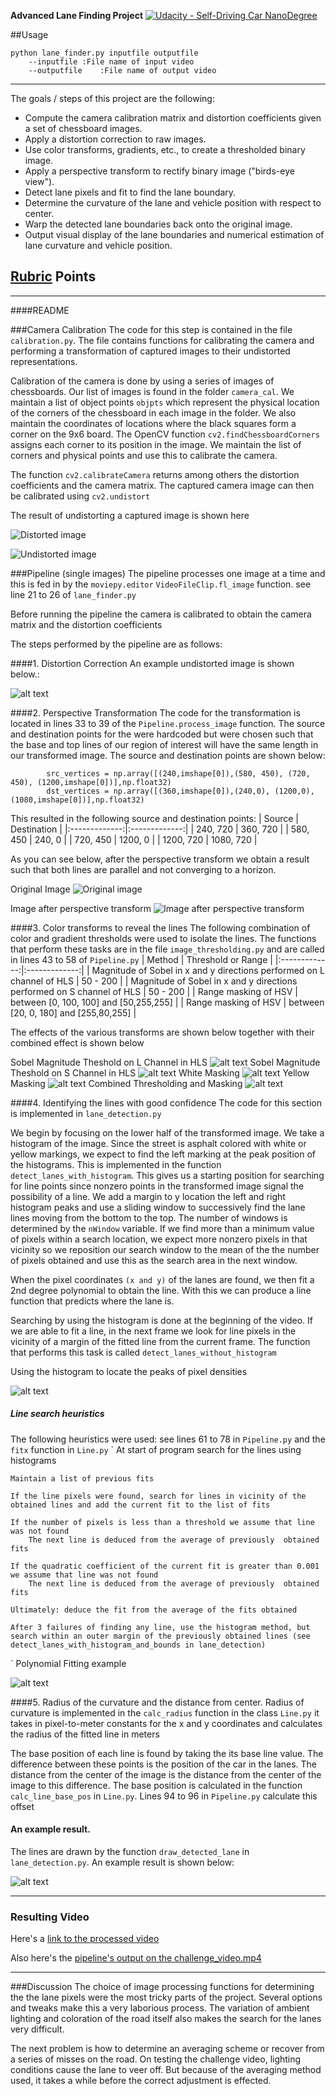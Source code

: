 
**Advanced Lane Finding Project**
[![Udacity - Self-Driving Car NanoDegree](https://s3.amazonaws.com/udacity-sdc/github/shield-carnd.svg)](http://www.udacity.com/drive)

##Usage
```
python lane_finder.py inputfile outputfile
	--inputfile	:File name of input video
	--outputfile	:File name of output video 
```
---


The goals / steps of this project are the following:

* Compute the camera calibration matrix and distortion coefficients given a set of chessboard images.
* Apply a distortion correction to raw images.
* Use color transforms, gradients, etc., to create a thresholded binary image.
* Apply a perspective transform to rectify binary image ("birds-eye view").
* Detect lane pixels and fit to find the lane boundary.
* Determine the curvature of the lane and vehicle position with respect to center.
* Warp the detected lane boundaries back onto the original image.
* Output visual display of the lane boundaries and numerical estimation of lane curvature and vehicle position.

[//]: # (Image References)

[image1]: ./rubric_images/original_cam_input.png "Original Camera Capture"
[image2]: ./rubric_images/undistorted.png "Undistorted Image"
[image3]: ./rubric_images/warped.png "Warped Image"
[image4]: ./rubric_images/sobel_on_l.png "Sobel on HLS(L)"
[image5]: ./rubric_images/sobel_on_s.png "Sobel on HLS(L)"
[image6]: ./rubric_images/white_mask.png "White Mask"
[image7]: ./rubric_images/yellow_mask.png "Yellow Mask"
[image8]: ./rubric_images/combined.png "Combined Thresholding"
[image9]: ./rubric_images/final.png "Final Output"
[image10]: ./rubric_images/hist.png "Histogram"
[image11]: ./rubric_images/fitted.png "Polynomial Fitted Lines"

## [Rubric](https://review.udacity.com/#!/rubrics/571/view) Points
---

####README

###Camera Calibration
The code for this step is contained in the file `calibration.py`. The file contains functions for calibrating the camera and performing a transformation of captured images to their undistorted representations.

Calibration of the camera is done by using a series of images of chessboards. Our list of images is found in the folder `camera_cal`. We maintain a list of object points `objpts` which represent the physical location of the corners of the chessboard in each image in the folder. We also maintain the coordinates of locations where the black squares form a corner on the 9x6 board. The OpenCV function `cv2.findChessboardCorners` assigns each corner to its position in the image. We maintain the list of corners and physical points and use this to calibrate the camera.

The function `cv2.calibrateCamera` returns among others the distortion coefficients and the camera matrix. The captured camera image can then be calibrated using `cv2.undistort`

The result of undistorting a captured image is shown here

![Distorted image][image1]

![Undistorted image][image2]

###Pipeline (single images)
The pipeline processes one image at a time and this is fed in by the `moviepy.editor` `VideoFileClip.fl_image` function. see line 21 to 26 of `lane_finder.py`

Before running the pipeline the camera is calibrated to obtain the camera matrix and the distortion coefficients

The steps performed by the pipeline are as follows:

####1. Distortion Correction
An example undistorted image is shown below.:

![alt text][image2]

####2. Perspective Transformation
The code for the transformation is located in lines 33 to 39 of the `Pipeline.process_image` function. The source and destination points for the were hardcoded but were chosen such that the base and top lines of our region of interest will have the same length in our transformed image. The source and destination points are shown below:

```
		src_vertices = np.array([(240,imshape[0]),(580, 450), (720, 450), (1200,imshape[0])],np.float32)
		dst_vertices = np.array([(360,imshape[0]),(240,0), (1200,0), (1080,imshape[0])],np.float32)

```
This resulted in the following source and destination points: 
| Source        | Destination   | 
|:-------------:|:-------------:| 
| 240, 720      | 360, 720        | 
| 580, 450      | 240, 0      |
| 720, 450     | 1200, 0      |
| 1200, 720      | 1080, 720       |

As you can see below, after the perspective transform we obtain a result such that both lines are parallel and not converging to a horizon.

Original Image
![Original image][image2]

Image after perspective transform
![Image after perspective transform][image3]

####3. Color transforms to reveal the lines
The following combination of color and gradient thresholds were used to isolate the lines. The functions that perform these tasks are in the file `image_thresholding.py`  and are called in lines 43 to 58 of `Pipeline.py`
| Method        | Threshold or Range   | 
|:-------------:|:-------------:| 
| Magnitude of Sobel in x and y directions performed on L channel of HLS      | 50 - 200     | 
| Magnitude of Sobel in x and y directions performed on S channel of HLS       | 50 - 200       |
| Range masking of HSV     | between  [0, 100, 100] and  [50,255,255]    |
| Range masking of HSV    | between [20, 0, 180] and [255,80,255]     |

The effects of the various transforms are shown below together with their combined effect is shown below

Sobel Magnitude Theshold on L Channel in HLS
![alt text][image4]
Sobel Magnitude Theshold on S Channel in HLS
![alt text][image5]
White Masking
![alt text][image6]
Yellow Masking
![alt text][image7]
Combined Thresholding and Masking
![alt text][image8]

####4. Identifying the lines with good confidence
The code for this section is implemented in `lane_detection.py`

We begin by focusing on the lower half of the transformed image. We take a histogram of the image. Since the street is asphalt colored with white or yellow markings, we expect to find the left marking at the peak position of the histograms. This is implemented in the function `detect_lanes_with_histogram`. This gives us a starting position for searching for line points since nonzero points in the transformed image signal the possibility of a line. We add a margin to y location the left and right histogram peaks and use a sliding window to successively find the lane lines moving from the bottom to the top. The number of windows is determined by the `nWindow` variable. If we find more than a minimum value of pixels within a search location, we expect more nonzero pixels in that vicinity so we reposition our search window to the mean of the the number of pixels obtained and use this as the search area in the next window.

When the pixel coordinates `(x and y)` of the lanes are found, we then fit a 2nd degree polynomial to obtain the line. With this we can produce a line function that predicts where the lane is. 

Searching by using the histogram is done at the beginning of the video. If we are able to fit a line, in the next frame we look for line pixels in the vicinity of a margin of the fitted line from the current frame. The function that performs this task is called `detect_lanes_without_histogram`

Using the histogram to locate the peaks of pixel densities

![alt text][image10]

##### Line search heuristics
The following heuristics were used: see lines 61 to 78 in `Pipeline.py` and the `fitx` function in `Line.py`
`
	At start of program search for the lines using histograms

	Maintain a list of previous fits

	If the line pixels were found, search for lines in vicinity of the obtained lines and add the current fit to the list of fits

	If the number of pixels is less than a threshold we assume that line was not found
		The next line is deduced from the average of previously  obtained fits

	If the quadratic coefficient of the current fit is greater than 0.001 we assume that line was not found
		The next line is deduced from the average of previously  obtained fits

	Ultimately: deduce the fit from the average of the fits obtained

	After 3 failures of finding any line, use the histogram method, but search within an outer margin of the previously obtained lines (see detect_lanes_with_histogram_and_bounds in lane_detection)
`
Polynomial Fitting example

![alt text][image11]

####5. Radius of the curvature and the distance from center.
Radius of curvature is implemented in the `calc_radius` function in the class `Line.py` it takes in pixel-to-meter constants for the x and y coordinates and calculates the radius of the fitted line in meters

The base position of each line is found by taking the its base line value. The difference between these points is the position of the car in the lanes. The distance from the center of the image is the distance from the center of the image to this difference. The base position is calculated in the function `calc_line_base_pos` in `Line.py`. Lines 94 to 96 in `Pipeline.py` calculate this offset

#### An example result.
The lines are drawn by the function `draw_detected_lane` in `lane_detection.py`. An example result is shown below:

![alt text][image9]

---

### Resulting Video

Here's a [link to the processed video](https://www.youtube.com/watch?v=-BephdgM3g4&feature=youtu.be)

Also here's the [pipeline's output on the challenge_video.mp4](https://www.youtube.com/watch?v=dX2aiVbUfe8)

---

###Discussion
The choice of image processing functions for determining the the lane pixels were the most tricky parts of the project. Several options and tweaks make this a very laborious process. The variation of ambient lighting and coloration of the road itself also makes the search for the lanes very difficult.

The next problem is how to determine an averaging scheme or recover from a series of misses on the road. On testing the challenge video, lighting conditions cause the lane to veer off. But because of the averaging method used, it takes a while before the correct adjustment is effected. 


